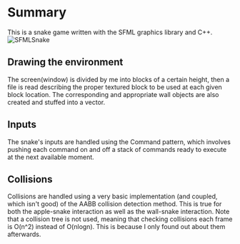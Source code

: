 # Summary
 This is a snake game written with the SFML graphics library and C++.
![SFMLSnake](https://github.com/junius7even/SFMLSnake/assets/33168288/d13be957-f986-4bbb-a561-d01ffb2a4927)

## Drawing the environment
The screen(window) is divided by me into blocks of a certain height, then a file is read describing the proper textured block to be used at each given block location. The corresponding and appropriate wall objects are also created and stuffed into a vector.

## Inputs
The snake's inputs are handled using the Command pattern, which involves pushing each command on and off a stack of commands ready to execute at the next available moment. 

## Collisions
Collisions are handled using a very basic implementation (and coupled, which isn't good) of the AABB collision detection method. This is true for both the apple-snake interaction as well as the wall-snake interaction. Note that a collision tree is not used, meaning that checking collisions each frame is O(n^2) instead of O(nlogn). This is because I only found out about them afterwards.
